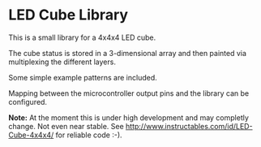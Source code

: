 LED Cube Library
================

This is a small library for a 4x4x4 LED cube.

The cube status is stored in a 3-dimensional array and then painted via multiplexing the different layers.

Some simple example patterns are included.

Mapping between the microcontroller output pins and the library can be configured.

**Note:** At the moment this is under high development and may completly change. Not even near stable.
See http://www.instructables.com/id/LED-Cube-4x4x4/ for reliable code :-).
